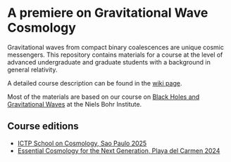 # A premiere on Gravitational Wave Cosmology

Gravitational waves from compact binary coalescences are unique cosmic messengers. This repository contains materials for a course at the level of advanced undergraduate and graduate students with a background in general relativity. 

A detailed course description can be found in the [wiki page](https://github.com/ezquiaga/a-premiere-on-gw-cosmology/wiki).

Most of the materials are based on our course on [Black Holes and Gravitational Waves](https://github.com/MvdMeent/BlackHolesandGravitationalWaves) at the Niels Bohr Institute. 

## Course editions

- [ICTP School on Cosmology, Sao Paulo 2025](https://www.ictp-saifr.org/ictptriestesc2025/)
- [Essential Cosmology for the Next Generation, Playa del Carmen 2024](https://www.cosmologyonthebeach.com/2024/)
